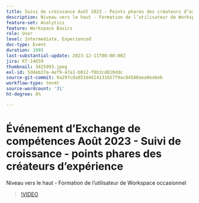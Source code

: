 ```yaml
---
title: Suivi de croissance Août 2023 - Points phares des créateurs d’expérience
description: Niveau vers le haut - Formation de l’utilisateur de Workspace occasionnel
feature-set: Analytics
feature: Workspace Basics
role: User
level: Intermediate, Experienced
doc-type: Event
duration: 1993
last-substantial-update: 2023-12-11T00:00:00Z
jira: KT-14659
thumbnail: 3425993.jpeg
exl-id: 5d4eb37a-4ef9-47a1-b012-f8b3cd810ddc
source-git-commit: 9a297cda953d4414131657f9ac84580aea0eabeb
workflow-type: tm+mt
source-wordcount: '31'
ht-degree: 0%

---
```


# Événement d’Exchange de compétences Août 2023 - Suivi de croissance - points phares des créateurs d’expérience

Niveau vers le haut - Formation de l’utilisateur de Workspace occasionnel

>[!VIDEO](https://video.tv.adobe.com/v/3456686/?learn=on&captions=fre_fr)
